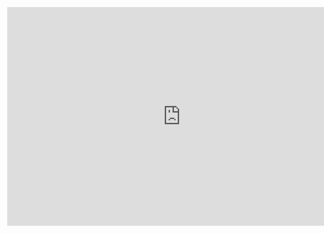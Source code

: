 <iframe 
	width="800" 
	height="506" 
	name ="Base Meausurements" 
	src="https://app.powerbi.com/view?r=eyJrIjoiNDI2NzViOGYtYWRhMC00NTk1LTlkNzAtODA1ZGQyYzJlYmM2IiwidCI6ImZhMWRhNjI0LTkwNDktNGY0My1hYmQ1LTk3MGNiNTc4YThjNiIsImMiOjl9&pageName=ReportSectionee9e37f7b437d4439153" 
	frameborder="0" 	
	allowFullScreen="true">
</iframe>
